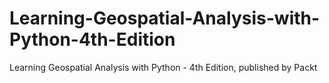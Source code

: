 # Learning-Geospatial-Analysis-with-Python-4th-Edition
Learning Geospatial Analysis with Python - 4th Edition, published by Packt
